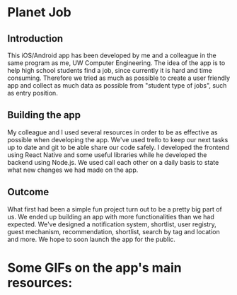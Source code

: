 # Planet Job
## Introduction
This iOS/Android app has been developed by me and a colleague in the same program as me, UW Computer Engineering.
The idea of the app is to help high school students find a job, since currently it is hard and time consuming.
Therefore we tried as much as possible to create a user friendly app and collect as much data as possible from "student type of jobs", such as entry position.
## Building the app
My colleague and I used several resources in order to be as effective as possible when developing the app. We've used trello to keep our next tasks up to date and git to be able share our code safely. I developed the frontend using React Native and some useful libraries while he developed the backend using Node.js. We used call each other on a daily basis to state what new changes we had made on the app.
## Outcome
What first had been a simple fun project turn out to be a pretty big part of us. We ended up building an app with more functionalities than we had expected. We've designed a notification system, shortlist, user registry, guest mechanism, recommendation, shortlist, search by tag and location and more. We hope to soon launch the app for the public.
# Some GIFs on the app's main resources:



